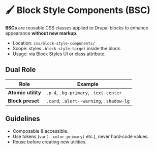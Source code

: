 # 🖌️ Block Style Components (BSC)

**BSCs** are reusable CSS classes applied to Drupal blocks to enhance appearance **without new markup**.

- Location: `css/block-style-components/`
- Scope: styles `.block-style-target` inside the block.
- Usage: via Block Styles UI or class attribute.

## Dual Role
| Role | Example |
|------|---------|
| **Atomic utility** | `.p-4`, `.bg-primary`, `.text-center` |
| **Block preset**   | `.card`, `.alert--warning`, `.shadow-lg` |

## Guidelines
- Composable & accessible.
- Use tokens (`var(--color-primary)` etc.), never hard‑code values.
- Reuse before creating new utilities.
